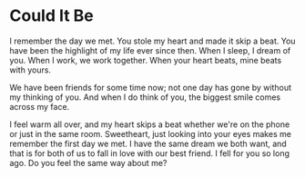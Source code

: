 # Could It Be #

I remember the day we met. You stole my heart and made it skip a beat. You have been the highlight of my life ever since then. When I sleep, I dream of you. When I work, we work together. When your heart beats, mine beats with yours.

We have been friends for some time now; not one day has gone by without my thinking of you. And when I do think of you, the biggest smile comes across my face.

I feel warm all over, and my heart skips a beat whether we're on the phone or just in the same room. Sweetheart, just looking into your eyes makes me remember the first day we met. I have the same dream we both want, and that is for both of us to fall in love with our best friend. I fell for you so long ago. Do you feel the same way about me?

